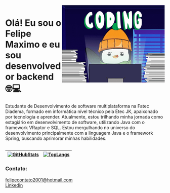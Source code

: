 <img src="banner.gif" width = "325px" align="right">

# Olá! Eu sou o Felipe Maximo e eu sou desenvolvedor backend 🤓💻

Estudante de Desenvolvimento de software multiplataforma na Fatec Diadema, formado em informática nível técnico pela Etec JK, apaixonado por tecnologia e aprender. Atualmente, estou trilhando minha jornada como estagiário em desenvolvimento de software, utilizando Java com o framework VRaptor e SQL. Estou mergulhando no universo do desenvolvimento principalmente com a linguagem Java e o framework Spring, buscando aprimorar minhas habilidades. 

##


| [![GitHubStats](https://github-readme-stats.vercel.app/api?username=felipemaximo01&show_icons=true&theme=dracula)](https://github.com/felipemaximo01) | [![TopLangs](https://github-readme-stats.vercel.app/api/top-langs/?username=felipemaximo01&layout=compact&theme=dracula)](https://github.com/felipemaximo01) |
| ----------- | ----------- |     
          
### Contato:
felipecontato2001@hotmail.com<br>
[Linkedin](https://www.linkedin.com/in/felipemaximo01/)
